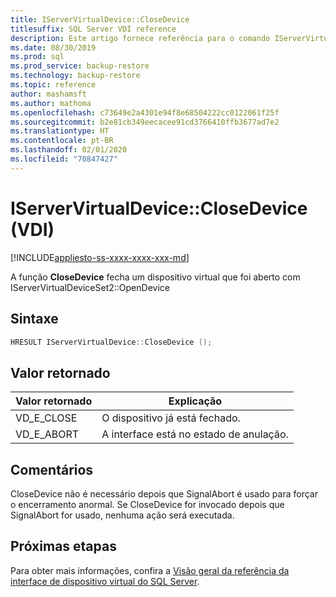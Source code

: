 ```yaml
---
title: IServerVirtualDevice::CloseDevice
titlesuffix: SQL Server VDI reference
description: Este artigo fornece referência para o comando IServerVirtualDevice::CloseDevice.
ms.date: 08/30/2019
ms.prod: sql
ms.prod_service: backup-restore
ms.technology: backup-restore
ms.topic: reference
author: mashamsft
ms.author: mathoma
ms.openlocfilehash: c73649e2a4301e94f8e68504222cc0122061f25f
ms.sourcegitcommit: b2e81cb349eecacee91cd3766410ffb3677ad7e2
ms.translationtype: HT
ms.contentlocale: pt-BR
ms.lasthandoff: 02/01/2020
ms.locfileid: "70847427"
---
```

# <a name="iservervirtualdeviceclosedevice-vdi"></a>IServerVirtualDevice::CloseDevice (VDI)

[!INCLUDE[appliesto-ss-xxxx-xxxx-xxx-md](../../../includes/appliesto-ss-xxxx-xxxx-xxx-md.md)]

A função **CloseDevice** fecha um dispositivo virtual que foi aberto com IServerVirtualDeviceSet2::OpenDevice

## <a name="syntax"></a>Sintaxe

```c
HRESULT IServerVirtualDevice::CloseDevice ();
```

## <a name="return-value"></a>Valor retornado

|Valor retornado | Explicação |
|---|---|
| VD_E_CLOSE | O dispositivo já está fechado. |
| VD_E_ABORT | A interface está no estado de anulação. |

## <a name="remarks"></a>Comentários

CloseDevice não é necessário depois que SignalAbort é usado para forçar o encerramento anormal. Se CloseDevice for invocado depois que SignalAbort for usado, nenhuma ação será executada.

## <a name="next-steps"></a>Próximas etapas

Para obter mais informações, confira a [Visão geral da referência da interface de dispositivo virtual do SQL Server](reference-virtual-device-interface.md).